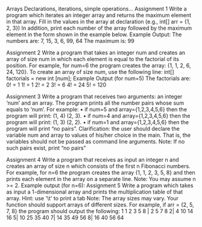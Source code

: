 Arrays Declarations, iterations, simple operations…
Assignment 1
Write a program which iterates an integer array and returns the maximum element in that array.
Fill in the values in the array at declaration (e.g., int[] arr = {1, 2, 3})
In addition, print each number of the array followed by the maximum element in the form shown
in the example below.
Example Output:
The numbers are:
7, 15, 3, 6, 99, 64
The maximum is: 99

Assignment 2
Write a program that takes an integer num and creates an array of size num in which each
element is equal to the factorial of its position.
For example, for num=6 the program creates the array:
{1, 1, 2, 6, 24, 120}.
To create an array of size num, use the following line: int[] factorials = new int [num];
Example Output (for num=5)
The factorials are:
0! = 1
1! = 1
2! = 2
3! = 6
4! = 24
5! = 120


Assignment 3
Write a program that receives two arguments: an integer ‘num’ and an array.
The program prints all the number pairs whose sum equals to ‘num’.
For example:
• if num=5 and array={1,2,3,4,5,6} then the program will print: (1, 4) (2, 3).
• if num=4 and array={1,2,3,4,5,6} then the program will print: (1, 3) (2, 2).
• if num=1 and array={1,2,3,4,5,6} then the program will print “no pairs”.
Clarification: the user should declare the variable num and array to values of his/her choice in
the main. That is, the variables should not be passed as command line arguments.
Note: If no such pairs exist, print “no pairs”


Assignment 4
Write a program that receives as input an integer n and creates an array of size n which
consists of the first n Fibonacci numbers.
For example, for n=6 the program creates the array {1, 1, 2, 3, 5, 8} and then prints each
element in the array on a separate line.
Note: You may assume n >= 2.
Example output (for n=6):
Assignment 5
Write a program which takes as input a 1-dimensional array and prints the multiplication table of
that array.
Hint: use '\t' to print a tab
Note: The array sizes may vary. Your function should support arrays of different sizes.
For example, if arr = {2, 5, 7, 8} the program should output the following:
1
1
2
3
5
8
| 2 5 7 8
2| 4 10 14 16
5| 10 25 35 40
7| 14 35 49 56
8| 16 40 56 64